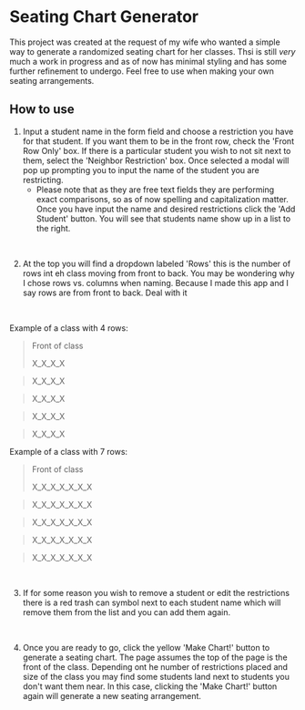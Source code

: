 # Seating Chart Generator

This project was created at the request of my wife who wanted a simple way to generate a randomized seating chart for her classes. Thsi is still *very* much a work in progress and as of now has minimal styling and has some further refinement to undergo. Feel free to use when making your own seating arrangements.

## How to use

1. Input a student name in the form field and choose a restriction you have for that student. If you want them to be in the front row, check the 'Front Row Only' box. If there is a particular student you wish to not sit next to them, select the 'Neighbor Restriction' box. Once selected a modal will pop up prompting you to input the name of the student you are restricting. 
    * Please note that as they are free text fields they are performing exact comparisons, so as of now spelling and capitalization matter.
Once you have input the name and desired restrictions click the 'Add Student' button. You will see that students name show up in a list to the right. 

<br>

2. At the top you will find a dropdown labeled 'Rows' this is the number of rows int eh class moving from front to back. You may be wondering why I chose rows vs. columns when naming. Because I made this app and I say rows are from front to back. Deal with it

<br>

Example of a class with 4 rows:
>Front of class
>
> X_X_X_X

> X_X_X_X

> X_X_X_X

> X_X_X_X

> X_X_X_X

Example of a class with 7 rows:
>Front of class
>
> X_X_X_X_X_X_X

> X_X_X_X_X_X_X

> X_X_X_X_X_X_X

> X_X_X_X_X_X_X

> X_X_X_X_X_X_X

<br>

3. If for some reason you wish to remove a student or edit the restrictions there is a red trash can symbol next to each student name which will remove them from the list and you can add them again.

<br>

4. Once you are ready to go, click the yellow 'Make Chart!' button to generate a seating chart. The page assumes the top of the page is the front of the class. Depending ont he number of restrictions placed and size of the class you may find some students land next to students you don't want them near. In this case, clicking the 'Make Chart!' button again will generate a new seating arrangement.
